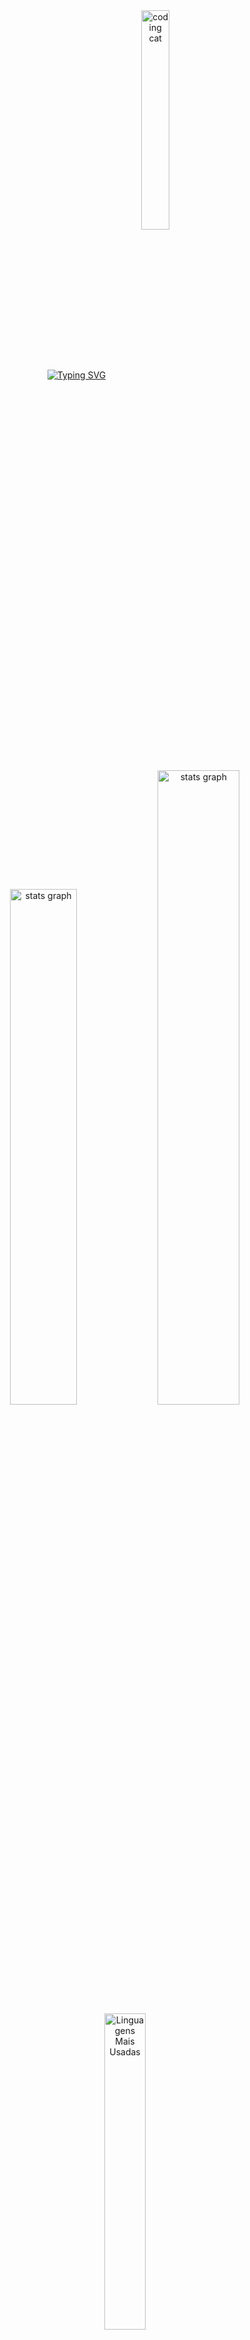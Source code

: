 <div align="center">
<a href="https://git.io/typing-svg"><img src="https://readme-typing-svg.demolab.com?font=Fira+Code&pause=1000&color=FF79C6&width=435&lines=Hi!+I'm+V%C3%ADvian;Welcome+to+my+Github+Page+%E2%98%BB+%E2%99%A5+" alt="Typing SVG" /></a>
  <img align="center" src="https://github.com/user-attachments/assets/394b315c-eac8-413b-af00-1f0f26809439" alt="coding cat" width="30%">
  
  <br>
</div>
<h2></h2>
  <br>

<div align="center">
<img src= "https://github-readme-stats.vercel.app/api?username=viviangbrito&theme=radical" width="46%" alt="stats graph" />

<img src= "https://github-readme-streak-stats-eight.vercel.app/?user=viviangbrito&theme=radical&border_radius=4.7&show_icons=true&count_private=true" width="51%" alt="stats graph" />

  <a href="https://github.com/viviangbrito/github-readme-stats" valign="top">
    <img 
      valign="top" 
      src="https://github-readme-stats.vercel.app/api/top-langs/?username=viviangbrito&layout=compact&theme=dracula" 
      width="36%" 
      alt="Linguagens Mais Usadas" 
    />
</div>

 <div align="center">
     <br><h2></h2><br>
  <img src="https://github-profile-trophy.vercel.app/?username=viviangbrito&theme=dracula&no-frame=true&no-bg=true&row=1&column=7" width="100%" alt="Trophy" align="middle" />
 </div>

<br><h2></h2><br>

<div align="center">
  <h3><strong> 💻 My Skills </strong> </h3>
  <p>
    <img align="center" alt="n8n-Icon" height="30" width="30" src="https://avatars.githubusercontent.com/u/45487711?s=200&v=4">
    <img src="https://skillicons.dev/icons?i=html,css,javascript,python,mysql,mongodb,nodejs,figma,n8n" width="50%">
  </p>
  
  <br>

  <h3><strong> 📖 Currently Studying </strong></h3>
  <p>
    <img src="https://skillicons.dev/icons?i=azure,react,react-native,linux,docker,n8n" width="30%">
  </p>
  
  <br>

  <p>
    <a href="https://instagram.com/vivianbrito00" target="_blank"><img src="https://img.shields.io/badge/-Instagram-%23E4405F?style=for-the-badge&logo=instagram&logoColor=white" target="_blank"></a>
    <a href="mailto:vivianbrito1200@gmail.com"><img src="https://img.shields.io/badge/-Gmail-%23333?style=for-the-badge&logo=gmail&logoColor=white" target="_blank"></a>
    <a href="https://www.linkedin.com/in/vivian-brito-9281472b1" target="_blank"><img src="https://img.shields.io/badge/-LinkedIn-%230077B5?style=for-the-badge&logo=linkedin&logoColor=white" target="_blank"></a> 
  </p>
</div>

